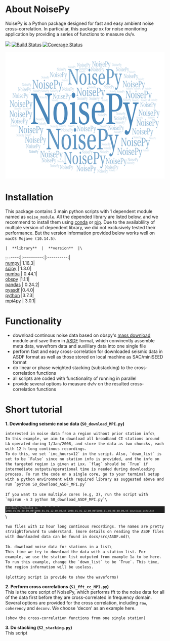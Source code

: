 # About NoisePy
NoisePy is a Python package designed for fast and easy ambient noise cross-correlation. In particular, this package xx for noise monitoring application by providing a series of functions to measure dv/v. 

[![](https://img.shields.io/badge/docs-latest-blue.svg)](https://github.come/mdenolle/NoisPy/latest) [![Build Status](https://travis-ci.org/mdenolle/Noise.jl.svg?branch=master)](https://travis-ci.org/mdenolle/NoisePy) [![Coverage Status](https://coveralls.io/repos/github/mdenolle/Noise.jl/badge.svg?branch=master)](https://coveralls.io/github/mdenolle/NoisePy?branch=master)

<img src="/docs/src/logo.png" width="800" height="400">
 
# Installation
This package contains 3 main python scripts with 1 dependent module named as `noise_module`. All the depended library are listed below, and we recommend to install them using [conda](https://docs.conda.io/en/latest/) or [pip](https://pypi.org/project/pip/). Due to the availablility of multiple version of dependent library, we did not exclusively tested their performance. But the version information provided below works well on `macOS Mojave (10.14.5)`. 

    |  **library**  |  **version**  |\
:------:|:----------:|:----------:|\
[numpy](https://numpy.org/)|  1.16.3|\
[scipy](https://www.scipy.org/) | 1.3.0|\
[numba](https://devblogs.nvidia.com/numba-python-cuda-acceleration/) | 0.44.1|\
[obspy](https://github.com/obspy/obspy/wiki) |1.1.1|\
[pandas](https://pandas.pydata.org/) | 0.24.2|\
[pyasdf](http://seismicdata.github.io/pyasdf/) |0.4.0|\
[python](https://www.python.org/) |3.7.3|\
[mpi4py](https://mpi4py.readthedocs.io/en/stable/) | 3.0.1|


# Functionality
* download continous noise data based on obspy's [mass download](https://docs.obspy.org/packages/autogen/obspy.clients.fdsn.mass_downloader.html) module and save them in [ASDF](https://asdf-definition.readthedocs.io/en/latest/) format, which convinently assemble meta data, wavefrom data and auxililary data into one single file
* perform fast and easy cross-correlation for downloaded seismic data in ASDF format as 
well as those stored on local machine as SAC/miniSEED format
* do linear or phase weighted stacking (substacking) to the cross-correlation functions 
* all scripts are coded with functionality of running in parallel
* provide several options to measure dv/v on the resulted cross-correlation functions

# Short tutorial
**1. Downloading seismic noise data (`S0_download_MPI.py`)**

    interested in noise data from a region without prior station info\
    In this example, we aim to download all broadband CI stations around LA operated during 1/Jan/2008, and store the data as two chuncks, each with 12 h long continous recordings.  
    To do this, we set `inc_hours=12` in the script. Also, `down_list` is set to be `False` since no station info is provided, and the info on the targeted region is given at Lxx. `flag` should be `True` if intermediate outputs/operational time is needed during downloading process. To run the code on a single core, go to your terminal setup with a python environment with required library as suggested above and run `python S0_download_ASDF_MPI.py`  

    If you want to use multiple cores (e.g, 3), run the script with `mpirun -n 3 python S0_download_ASDF_MPI.py`\

![downloaded data](/docs/src/downloaded.png)\

    Two files with 12 hour long continous recordings. The names are pretty straightforward to understand. (more details on reading the ASDF files with downloaded data can be found in docs/src/ASDF.md)\

    1b. download noise data for stations in a list\
    This time we try to download the data with a station list. For example, we use the station list outputed from example 1a to be here. To run this example, change the `down_list` to be `True`. This time, the region information will be useless.  

    (plotting script is provide to show the waveforms)

**2. Perform cross correlations (`S1_fft_cc_MPI.py`)**\
    This is the core script of NoisePy, which performs fft to the noise data for all of the data first before they are cross-correlated in frequency domain. Several options are provided for the cross correlation, including `raw`, `coherency` and `deconv`. We choose 'decon' as an example here.

    (show the cross-correlation functions from one single station) 

**3. Do stacking (`S2_stacking.py`)**\
    This script 


